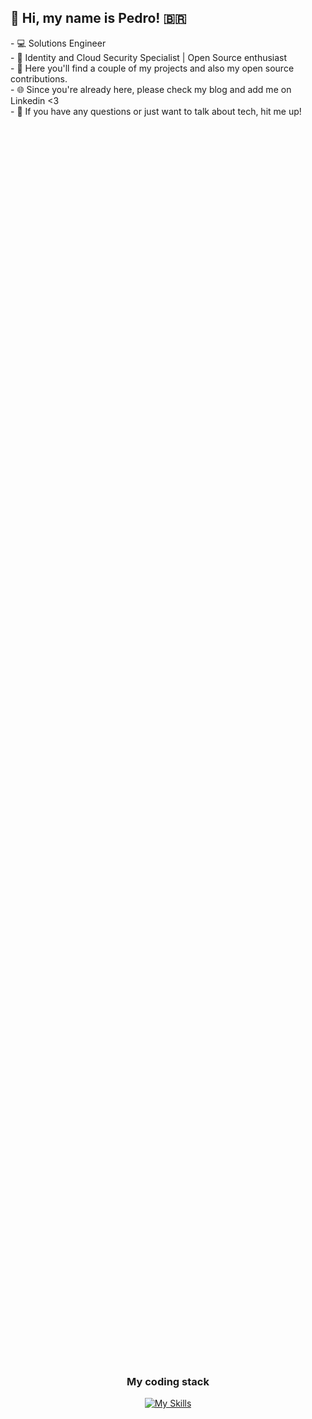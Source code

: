 ## 👋 Hi, my name is Pedro! 🇧🇷
  
  
  <div>
    <div>
      - 💻 Solutions Engineer </br>
      - 📖 Identity and Cloud Security Specialist | Open Source enthusiast </br>
      - 🐧 Here you'll find a couple of my projects and also my open source contributions. </br>
      - 🌐 Since you're already here, please check my <link src="pedroscloudsecurity.com">blog</link> and add me on <link src="https://www.linkedin.com/in/pedroirufo/?locale=en_US">Linkedin</link> <3 </br>
      - 🤝 If you have any questions or just want to talk about tech, hit me up!
    </div>
  </div>
  
  ##

  <div style="display: flex; flex-direction: column; align-items: center; justify-content: center; height: 100vh;">
    <h3>My coding stack</h3>
    <a href="https://skillicons.dev">
      <img src="https://skillicons.dev/icons?i=go,js,nodejs,react,py&perline=5" alt="My Skills">
    </a>
  </div>

  ##

  <div style="display: flex; flex-direction: column; align-items: center; justify-content: center; height: 100vh;">
    <h3>My DevOps stack</h3>
    <a href="https://skillicons.dev">
      <img src="https://skillicons.dev/icons?i=kubernetes,linux,docker,grafana,nginx,terraform,azure,aws&perline=8" alt="My Skills">
    </a>
  </div>
  
  ##

Thanks for checking out!

